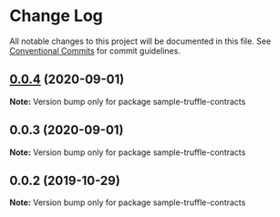 # Change Log

All notable changes to this project will be documented in this file.
See [Conventional Commits](https://conventionalcommits.org) for commit guidelines.

## [0.0.4](https://github.com/truffle-box/drizzle-box/compare/sample-truffle-contracts@0.0.3...sample-truffle-contracts@0.0.4) (2020-09-01)

**Note:** Version bump only for package sample-truffle-contracts





## 0.0.3 (2020-09-01)

**Note:** Version bump only for package sample-truffle-contracts





## 0.0.2 (2019-10-29)

**Note:** Version bump only for package sample-truffle-contracts
